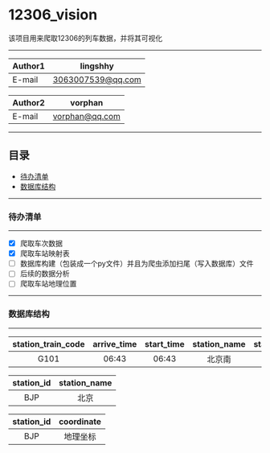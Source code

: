 # 12306_vision
该项目用来爬取12306的列车数据，并将其可视化

****
    
|Author1|lingshhy|
|---|---
|E-mail|3063007539@qq.com

|Author2|vorphan|
|---|---
|E-mail|vorphan@qq.com

****
## 目录
* [待办清单](#待办清单)
* [数据库结构](#数据库结构)

****
### 待办清单
-----------
- [x] 爬取车次数据
- [x] 爬取车站映射表
- [ ] 数据库构建（包装成一个py文件）并且为爬虫添加扫尾（写入数据库）文件
- [ ] 后续的数据分析
- [ ] 爬取车站地理位置

****
### 数据库结构
-----------
|station_train_code|arrive_time|start_time|station_name|station_no|stoppover_time|
|:--:|:-------------:|:-----------:|:------:|:------:|:---:|
|G101|06:43|06:43|北京南|01|3分钟|

|station_id|station_name|
|:----------:|:-----:|
|BJP|北京|

|station_id|coordinate|
|:----------:|:-----:|
|BJP|地理坐标|